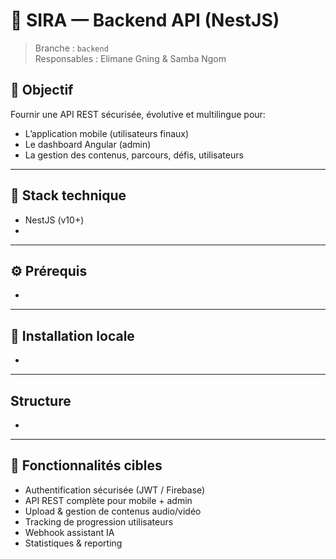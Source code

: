 # 🧠 SIRA — Backend API (NestJS)

> Branche : `backend`  
> Responsables : Elimane Gning & Samba Ngom

## 🎯 Objectif

Fournir une API REST sécurisée, évolutive et multilingue pour:
- L’application mobile (utilisateurs finaux)
- Le dashboard Angular (admin)
- La gestion des contenus, parcours, défis, utilisateurs

---

## 🚀 Stack technique

- NestJS (v10+)
- 

---

## ⚙️ Prérequis

- 

---

## 🧪 Installation locale

- 

---

## Structure
- 

---

## 📌 Fonctionnalités cibles
- Authentification sécurisée (JWT / Firebase)
- API REST complète pour mobile + admin
- Upload & gestion de contenus audio/vidéo
- Tracking de progression utilisateurs
- Webhook assistant IA
- Statistiques & reporting
